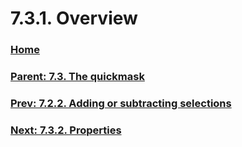 # 7.3.1. Overview

### [Home](./00-home.md)
### [Parent: 7.3. The quickmask](./07-03-00-the-quickmask.md)
### [Prev: 7.2.2. Adding or subtracting selections](./07-02-02-adding-or-subtracting-selections.md)
### [Next: 7.3.2. Properties](./07-03-02-properties.md)
